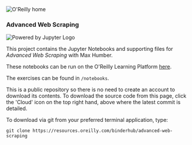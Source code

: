 <img src="https://cdn.oreillystatic.com/images/sitewide-headers/oreilly_logo_mark_red.svg" alt="O'Reilly home"/>

### Advanced Web Scraping

![Powered by Jupyter Logo](https://cdn.oreillystatic.com/images/icons/powered_by_jupyter.png)

This project contains the Jupyter Notebooks and supporting files for _Advanced Web Scraping_ with Max Humber. 

These notebooks can be run on the O'Reilly Learning Platform [here](https://learning.oreilly.com/jupyter-notebooks/~/9781492081012).

The exercises can be found in `/notebooks`.

This is a public repository so there is no need to create an account to download its contents. To download the source code from this page, click the 'Cloud' icon on the top right hand, above where the latest commit is detailed.

To download via git from your preferred terminal application, type:

```git clone https://resources.oreilly.com/binderhub/advanced-web-scraping```
